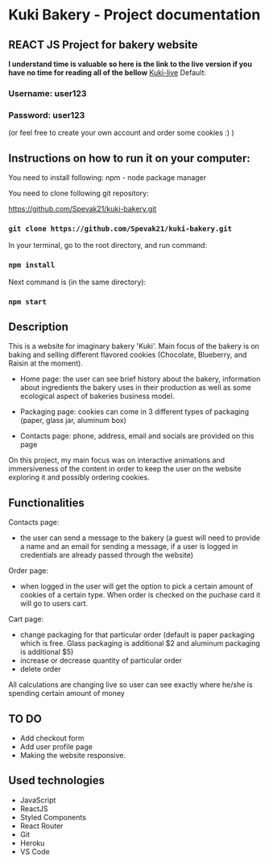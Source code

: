 # Kuki Bakery - Project documentation

## REACT JS Project for bakery website

**I understand time is valuable so here is the link to the live version if you have no time for reading all of the bellow**
[Kuki-live](https://spevak21.github.io/kuki-bakery/)
Default: 
### Username: **user123**
### Password: **user123**
(or feel free to create your own account and order some cookies :) )

## Instructions on how to run it on your computer:

You need to install following:
npm - node package manager

You need to clone following git repository:

https://github.com/Spevak21/kuki-bakery.git
### `git clone https://github.com/Spevak21/kuki-bakery.git`

In your terminal, go to the root directory, and run command:
### `npm install`

Next command is (in the same directory):
### `npm start`

## Description 

This is a website for imaginary bakery 'Kuki'. Main focus of the bakery is on baking and selling different flavored cookies (Chocolate, Blueberry, and Raisin at the moment).
 
- Home page: the user can see brief history about the bakery, information about ingredients the bakery uses in their production as well as some ecological aspect of bakeries business model.

- Packaging page: cookies can come in 3 different types of packaging (paper, glass jar, aluminum box)

- Contacts page: phone, address, email and socials are provided on this page


On this project, my main focus was on interactive animations and immersiveness of the content in order to keep the user on the website exploring it and possibly ordering cookies.

## Functionalities

Contacts page:
- the user can send a message to the bakery (a guest will need to provide a name and an email for sending a message, if a user is logged in credentials are already passed through the website)

Order page:

- when logged in the user will get the option to pick a certain amount of cookies of a certain type. When order is checked on the puchase card it will go to users cart.

Cart page:

- change packaging for that particular order (default is paper packaging which is free. Glass packaging is additional $2 and aluminum packaging is additional $5)
- increase or decrease quantity of particular order
- delete order

All calculations are changing live so user can see exactly where he/she is spending certain amount of money

## TO DO

- Add checkout form
- Add user profile page
- Making the website responsive.

## Used technologies
- JavaScript
- ReactJS
- Styled Components
- React Router
- Git
- Heroku
- VS Code